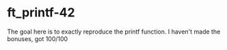 # ft_printf-42
The goal here is to exactly reproduce the printf function.
I haven't made the bonuses, got 100/100
